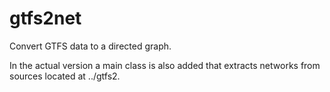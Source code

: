 # gtfs2net
Convert GTFS data to a directed graph.

In the actual version a main class is also added that extracts networks from sources located at ../gtfs2.

